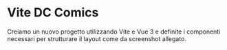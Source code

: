 # Vite DC Comics

Creiamo un nuovo progetto utilizzando Vite e Vue 3 e definite i componenti necessari per strutturare il layout come da screenshot allegato.